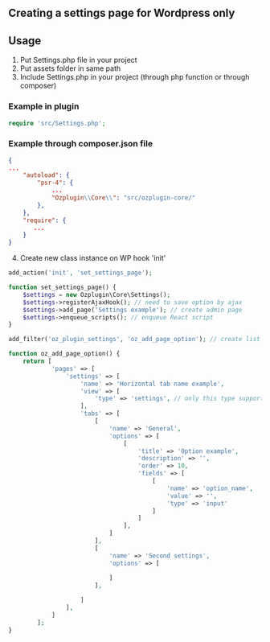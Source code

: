 ## Creating a settings page for Wordpress only
## Usage
1. Put Settings.php file in your project
2. Put assets folder in same path
3. Include Settings.php in your project (through php function or through composer)

### Example in plugin
```php
require 'src/Settings.php';
```

### Example through composer.json file

```json
{
...
    "autoload": {
        "psr-4": {
            ...
            "Ozplugin\\Core\\": "src/ozplugin-core/"
        },
    },
    "require": {
       ...
    }
}
```

4. Create new class instance on WP hook 'init'
```php
add_action('init', 'set_settings_page');

function set_settings_page() {
    $settings = new Ozplugin\Core\Settings();
    $settings->registerAjaxHook(); // need to save option by ajax
    $settings->add_page('Settings example'); // create admin page
    $settings->enqueue_scripts(); // enqueue React script
}

add_filter('oz_plugin_settings', 'oz_add_page_option'); // create list of your options here

function oz_add_page_option() {
    return [
            'pages' => [
                'settings' => [
                    'name' => 'Horizontal tab name example',
                    'view' => [
                        'type' => 'settings', // only this type supports at moment
                    ],
                    'tabs' => [
                        [
                            'name' => 'General',
                            'options' => [
                                [
                                    'title' => 'Option example',
                                    'description' => '',
                                    'order' => 10,
                                    'fields' => [
                                        [
                                            'name' => 'option_name',
                                            'value' => '',
                                            'type' => 'input'
                                        ]
                                    ]
                                ],
                            ]
                        ],
                        [
                            'name' => 'Second settings',
                            'options' => [
                                
                            ]
                        ],

                    ]
                ],
            ]
        ];
}